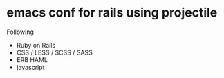 # emacs conf for rails using projectile

Following
* Ruby on Rails
* CSS / LESS / SCSS / SASS
* ERB HAML
* javascript
